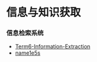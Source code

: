 # 信息与知识获取

### 信息检索系统

* [Term6-Information-Extraction](https://github.com/Cowboy-Spike-Spiegel/Term6-Information-Extraction)
* [name1e5s](https://github.com/name1e5s/playground/tree/master/InfoKnow/Homework2)